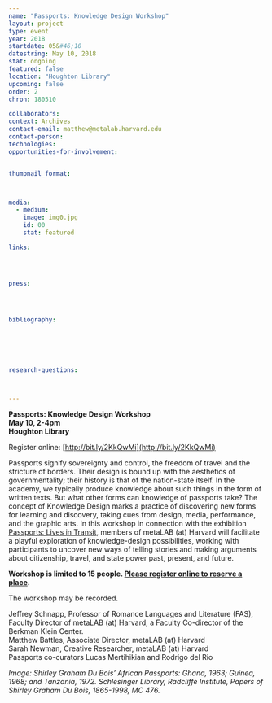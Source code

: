 ```yaml
---
name: "Passports: Knowledge Design Workshop"
layout: project
type: event
year: 2018
startdate: 05&#46;10
datestring: May 10, 2018
stat: ongoing
featured: false
location: "Houghton Library"
upcoming: false
order: 2
chron: 180510

collaborators:
context: Archives
contact-email: matthew@metalab.harvard.edu
contact-person:
technologies: 
opportunities-for-involvement:


thumbnail_format:



media:
  - medium:
    image: img0.jpg
    id: 00
    stat: featured

links:




press:




bibliography:






research-questions:



---
```

**Passports: Knowledge Design Workshop**<br />
**May 10, 2-4pm**<br />
**Houghton Library**

Register online: [http://bit.ly/2KkQwMi](http://bit.ly/2KkQwMi)



Passports signify sovereignty and control, the freedom of travel and the stricture of borders. Their design is bound up with the aesthetics of governmentality; their history is that of the nation-state itself. In the academy, we typically produce knowledge about such things in the form of written texts. But what other forms can knowledge of passports take? The concept of Knowledge Design marks a practice of discovering new forms for learning and discovery, taking cues from design, media, performance, and the graphic arts. In this workshop in connection with the exhibition [Passports: Lives in Transit](http://houghton75.org/exhibitions-list/), members of metaLAB (at) Harvard will facilitate a playful exploration of knowledge-design possibilities, working with participants to uncover new ways of telling stories and making arguments about citizenship, travel, and state power past, present, and future.

**Workshop is limited to 15 people. [Please register online to reserve a place](http://bit.ly/2KkQwMi).**

The workshop may be recorded.

Jeffrey Schnapp, Professor of Romance Languages and Literature (FAS), Faculty Director of metaLAB (at) Harvard, a Faculty Co-director of the Berkman Klein Center.<br />
Matthew Battles, Associate Director, metaLAB (at) Harvard<br />
Sarah Newman, Creative Researcher, metaLAB (at) Harvard<br />
Passports co-curators Lucas Mertihikian and Rodrigo del Rio<br />

*Image: Shirley Graham Du Bois’ African Passports: Ghana, 1963; Guinea, 1968; and Tanzania, 1972. Schlesinger Library, Radcliffe Institute, Papers of Shirley Graham Du Bois, 1865-1998, MC 476.*

 
